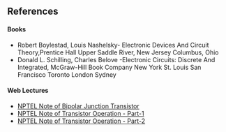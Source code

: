 ## References
#### Books
-  Robert Boylestad, Louis Nashelsky- Electronic Devices And Circuit Theory,Prentice Hall Upper Saddle River, New Jersey Columbus, Ohio
- Donald L. Schilling, Charles Belove -Electronic Circuits: Discrete And Integrated, McGraw-Hill Book Company New York St. Louis San Francisco Toronto London Sydney

#### Web Lectures
- [NPTEL Note of Bipolar Junction Transistor](http://nptel.ac.in/courses/122104013)
- [NPTEL Note of Transistor Operation - Part-1](http://nptel.ac.in/courses/117103063)
- [NPTEL Note of Transistor Operation - Part-2](http://nptel.ac.in/courses/117103063)



